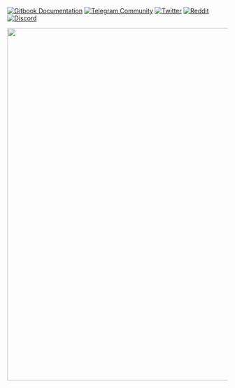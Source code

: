 [![Gitbook Documentation](https://img.shields.io/badge/GitBook-Documentation-f37f40?style=plastic&logo=gitbook&logoColor=white&style=flat)](https://docs.ergo.services)
[![Telegram Community](https://img.shields.io/badge/Telegram-ergo__services-229ed9?style=flat&logo=telegram&logoColor=white)](https://t.me/ergo_services)
[![Twitter](https://img.shields.io/badge/twitter-ergo__services-00acee?style=flat&logo=x&logoColor=white)](https://x.com/ergo_services)
[![Reddit](https://img.shields.io/badge/Reddit-r/ergo__services-ff4500?style=plastic&logo=reddit&logoColor=white&style=flat)](https://reddit.com/r/ergo_services)
[![Discord](https://img.shields.io/badge/Discord-ergo__services-7289da?style=plastic&logo=discord&logoColor=white&style=flat)](https://discord.gg/xHEa7KzX)

<img src="https://user-images.githubusercontent.com/118860/209967164-ed3288b3-2582-4e83-a9b2-4e862f3499a5.png" width="807">
